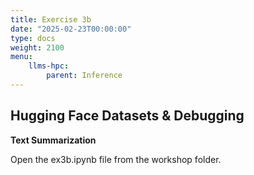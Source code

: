 ```yaml
---
title: Exercise 3b
date: "2025-02-23T00:00:00"
type: docs 
weight: 2100
menu: 
    llms-hpc:
        parent: Inference
---
```


## Hugging Face Datasets & Debugging
 
__Text Summarization__

Open the ex3b.ipynb file from the workshop folder.



